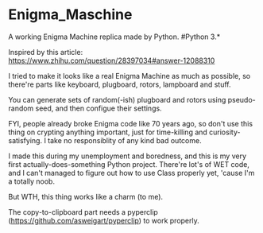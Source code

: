 # Enigma_Maschine

A working Enigma Machine replica made by Python. #Python 3.*

Inspired by this article: https://www.zhihu.com/question/28397034#answer-12088310

I tried to make it looks like a real Enigma Machine as much as possible, so there're parts like keyboard, plugboard, rotors, lampboard and stuff.

You can generate sets of random(-ish) plugboard and rotors using pseudo-random seed, and then configue their settings.

FYI, people already broke Enigma code like 70 years ago, so don't use this thing on crypting anything important, just for time-killing and curiosity-satisfying. I take no responsiblity of any kind bad outcome.

I made this during my unemployment and boredness, and this is my very first actually-does-something Python project. There're lot's of WET code, and I can't managed to figure out how to use Class properly yet, 'cause I'm a totally noob. 

But WTH, this thing works like a charm (to me).

The copy-to-clipboard part needs a pyperclip (https://github.com/asweigart/pyperclip) to work properly.
